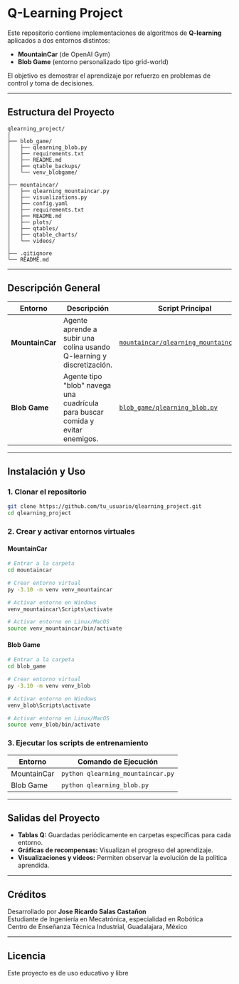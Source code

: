 # Q-Learning Project

Este repositorio contiene implementaciones de algoritmos de **Q-learning** aplicados a dos entornos distintos:  
- **MountainCar** (de OpenAI Gym)  
- **Blob Game** (entorno personalizado tipo grid-world)

El objetivo es demostrar el aprendizaje por refuerzo en problemas de control y toma de decisiones.

---

## Estructura del Proyecto

```
qlearning_project/
│
├── blob_game/
│   ├── qlearning_blob.py
│   ├── requirements.txt
│   ├── README.md
│   ├── qtable_backups/
│   └── venv_blobgame/
│
├── mountaincar/
│   ├── qlearning_mountaincar.py
│   ├── visualizations.py
│   ├── config.yaml
│   ├── requirements.txt
│   ├── README.md
│   ├── plots/
│   ├── qtables/
│   ├── qtable_charts/
│   └── videos/
│
├── .gitignore
└── README.md
```

---

## Descripción General

| Entorno      | Descripción                                                                 | Script Principal                                      |
|--------------|-----------------------------------------------------------------------------|-------------------------------------------------------|
| **MountainCar** | Agente aprende a subir una colina usando Q-learning y discretización.        | [`mountaincar/qlearning_mountaincar.py`](mountaincar/qlearning_mountaincar.py) |
| **Blob Game**   | Agente tipo "blob" navega una cuadrícula para buscar comida y evitar enemigos. | [`blob_game/qlearning_blob.py`](blob_game/qlearning_blob.py)                   |

---

## Instalación y Uso

### 1. Clonar el repositorio

```bash
git clone https://github.com/tu_usuario/qlearning_project.git
cd qlearning_project
```

### 2. Crear y activar entornos virtuales

#### MountainCar

```bash
# Entrar a la carpeta
cd mountaincar

# Crear entorno virtual 
py -3.10 -m venv venv_mountaincar 

# Activar entorno en Windows
venv_mountaincar\Scripts\activate

# Activar entorno en Linux/MacOS
source venv_mountaincar/bin/activate
```

#### Blob Game

```bash
# Entrar a la carpeta
cd blob_game

# Crear entorno virtual 
py -3.10 -m venv venv_blob 

# Activar entorno en Windows
venv_blob\Scripts\activate

# Activar entorno en Linux/MacOS
source venv_blob/bin/activate
```

### 3. Ejecutar los scripts de entrenamiento

| Entorno      | Comando de Ejecución                        |
|--------------|---------------------------------------------|
| MountainCar  | `python qlearning_mountaincar.py`           |
| Blob Game    | `python qlearning_blob.py`                  |

---

## Salidas del Proyecto

- **Tablas Q:** Guardadas periódicamente en carpetas específicas para cada entorno.
- **Gráficas de recompensas:** Visualizan el progreso del aprendizaje.
- **Visualizaciones y videos:** Permiten observar la evolución de la política aprendida.

---

## Créditos

Desarrollado por **Jose Ricardo Salas Castañon**  
Estudiante de Ingeniería en Mecatrónica, especialidad en Robótica  
Centro de Enseñanza Técnica Industrial, Guadalajara, México

---

## Licencia

Este proyecto es de uso educativo y libre
